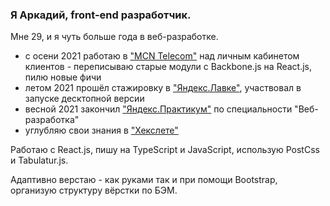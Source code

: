 ### Я Аркадий, front-end разработчик.
Мне 29, и я чуть больше года в веб-разработке. 
- с осени 2021 работаю в ["MCN Telecom"](https://www.mcn.ru/) над личным кабинетом клиентов - переписываю старые модули с Backbone.js на React.js, пилю новые фичи
- летом 2021 прошёл стажировку в ["Яндекс.Лавке"](https://lavka.yandex.ru), участвовал в запуске десктопной версии
- весной 2021 закончил ["Яндекс.Практикум"](https://practicum.yandex.ru/web/) по специальности "Веб-разработка"
- углубляю свои знания в ["Хекслете"](https://ru.hexlet.io/?ref=352156)

Работаю с React.js, пишу на TypeScript и JavaScript, использую PostCss и Tabulatur.js. 

Адаптивно верстаю - как руками так и при помощи Bootstrap, организую структуру вёрстки по БЭМ. 
<!--
**konjvpaljto/konjvpaljto** is a ✨ _special_ ✨ repository because its `README.md` (this file) appears on your GitHub profile.

Here are some ideas to get you started:

- 🔭 I’m currently working on ...
- 🌱 I’m currently learning ...
- 👯 I’m looking to collaborate on ...
- 🤔 I’m looking for help with ...
- 💬 Ask me about ...
- 📫 How to reach me: ...
- 😄 Pronouns: ...
- ⚡ Fun fact: ...
-->
